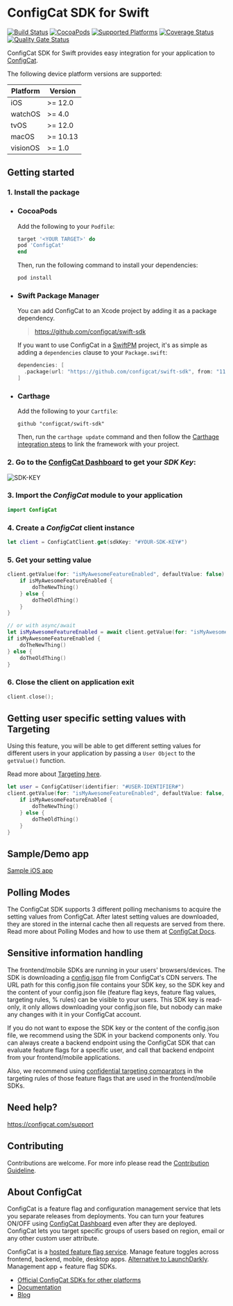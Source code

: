 # ConfigCat SDK for Swift

[![Build Status](https://github.com/configcat/swift-sdk/actions/workflows/swift-ci.yml/badge.svg?branch=master)](https://github.com/configcat/swift-sdk/actions/workflows/swift-ci.yml)
[![CocoaPods](https://img.shields.io/cocoapods/v/ConfigCat.svg)](https://cocoapods.org/pods/ConfigCat)
[![Supported Platforms](https://img.shields.io/cocoapods/p/ConfigCat.svg?style=flat)](https://configcat.com/docs/sdk-reference/ios)
[![Coverage Status](https://img.shields.io/sonar/coverage/configcat_swift-sdk?logo=SonarCloud&server=https%3A%2F%2Fsonarcloud.io)](https://sonarcloud.io/project/overview?id=configcat_swift-sdk)
[![Quality Gate Status](https://sonarcloud.io/api/project_badges/measure?project=configcat_swift-sdk&metric=alert_status)](https://sonarcloud.io/dashboard?id=configcat_swift-sdk)

ConfigCat SDK for Swift provides easy integration for your application to [ConfigCat](https://configcat.com).

The following device platform versions are supported:

| Platform | Version    |
| -------- | ---------- |
| iOS      | >= 12.0    |
| watchOS  | >= 4.0     |
| tvOS     | >= 12.0    |
| macOS    | >= 10.13   |
| visionOS | >= 1.0     |

## Getting started

### 1. Install the package

- ### CocoaPods

  Add the following to your `Podfile`:
  ```ruby
  target '<YOUR TARGET>' do
  pod 'ConfigCat'
  end
  ```
  Then, run the following command to install your dependencies:
  ```bash
  pod install
  ```

- ### Swift Package Manager

  You can add ConfigCat to an Xcode project by adding it as a package dependency.

  > https://github.com/configcat/swift-sdk

  If you want to use ConfigCat in a [SwiftPM](https://swift.org/package-manager/) project, it's as simple as adding a `dependencies` clause to your `Package.swift`:

  ``` swift
  dependencies: [
    .package(url: "https://github.com/configcat/swift-sdk", from: "11.2.0")
  ]
  ```

- ### Carthage

  Add the following to your `Cartfile`:
  ```
  github "configcat/swift-sdk"
  ```
  Then, run the `carthage update` command and then follow the [Carthage integration steps](https://github.com/Carthage/Carthage#getting-started) to link the framework with your project.

### 2. Go to the <a href="https://app.configcat.com/sdkkey" target="_blank">ConfigCat Dashboard</a> to get your *SDK Key*:
![SDK-KEY](https://raw.githubusercontent.com/ConfigCat/swift-sdk/master/media/readme02-3.png  "SDK-KEY")

### 3. Import the *ConfigCat* module to your application
```swift
import ConfigCat
```

### 4. Create a *ConfigCat* client instance
```swift
let client = ConfigCatClient.get(sdkKey: "#YOUR-SDK-KEY#")
```

### 5. Get your setting value
```swift
client.getValue(for: "isMyAwesomeFeatureEnabled", defaultValue: false) { isMyAwesomeFeatureEnabled in
    if isMyAwesomeFeatureEnabled {
        doTheNewThing()
    } else {
        doTheOldThing()
    }
}

// or with async/await
let isMyAwesomeFeatureEnabled = await client.getValue(for: "isMyAwesomeFeatureEnabled", defaultValue: false)
if isMyAwesomeFeatureEnabled {
    doTheNewThing()
} else {
    doTheOldThing()
}
```

### 6. Close the client on application exit
 ```swift
 client.close();
 ```

## Getting user specific setting values with Targeting
Using this feature, you will be able to get different setting values for different users in your application by passing a `User Object` to the `getValue()` function.

Read more about [Targeting here](https://configcat.com/docs/advanced/targeting/).

```swift
let user = ConfigCatUser(identifier: "#USER-IDENTIFIER#")
client.getValue(for: "isMyAwesomeFeatureEnabled", defaultValue: false, user: user) { isMyAwesomeFeatureEnabled in
    if isMyAwesomeFeatureEnabled {
        doTheNewThing()
    } else {
        doTheOldThing()
    }
}
```

## Sample/Demo app
  [Sample iOS app](https://github.com/configcat/swift-sdk/tree/master/samples/ios)

## Polling Modes
The ConfigCat SDK supports 3 different polling mechanisms to acquire the setting values from ConfigCat. After latest setting values are downloaded, they are stored in the internal cache then all requests are served from there. Read more about Polling Modes and how to use them at [ConfigCat Docs](https://configcat.com/docs/sdk-reference/ios/).

## Sensitive information handling

The frontend/mobile SDKs are running in your users' browsers/devices. The SDK is downloading a [config.json](https://configcat.com/docs/requests) file from ConfigCat's CDN servers. The URL path for this config.json file contains your SDK key, so the SDK key and the content of your config.json file (feature flag keys, feature flag values, targeting rules, % rules) can be visible to your users. 
This SDK key is read-only, it only allows downloading your config.json file, but nobody can make any changes with it in your ConfigCat account.

If you do not want to expose the SDK key or the content of the config.json file, we recommend using the SDK in your backend components only. You can always create a backend endpoint using the ConfigCat SDK that can evaluate feature flags for a specific user, and call that backend endpoint from your frontend/mobile applications.

Also, we recommend using [confidential targeting comparators](https://configcat.com/docs//advanced/targeting/#confidential-text-comparators) in the targeting rules of those feature flags that are used in the frontend/mobile SDKs.

## Need help?
https://configcat.com/support

## Contributing
Contributions are welcome. For more info please read the [Contribution Guideline](CONTRIBUTING.md).

## About ConfigCat
ConfigCat is a feature flag and configuration management service that lets you separate releases from deployments. You can turn your features ON/OFF using <a href="https://app.configcat.com" target="_blank">ConfigCat Dashboard</a> even after they are deployed. ConfigCat lets you target specific groups of users based on region, email or any other custom user attribute.

ConfigCat is a <a href="https://configcat.com" target="_blank">hosted feature flag service</a>. Manage feature toggles across frontend, backend, mobile, desktop apps. <a href="https://configcat.com" target="_blank">Alternative to LaunchDarkly</a>. Management app + feature flag SDKs.

- [Official ConfigCat SDKs for other platforms](https://github.com/configcat)
- [Documentation](https://configcat.com/docs)
- [Blog](https://configcat.com/blog)
